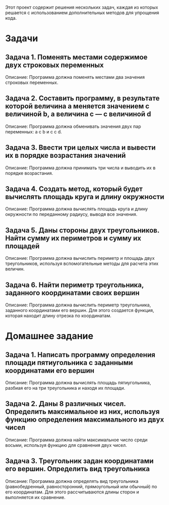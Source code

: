 Этот проект содержит решения нескольких задач, каждая из которых решается с использованием дополнительных методов для упрощения кода.

# Задачи
## Задача 1. Поменять местами содержимое двух строковых переменных
Описание: Программа должна поменять местами два значения строковых переменных.

## Задача 2. Составить программу, в результате которой величина a меняется значением с величиной b, а величина c — с величиной d
Описание: Программа должна обменивать значения двух пар переменных: a с b и c с d.

## Задача 3. Ввести три целых числа и вывести их в порядке возрастания значений
Описание: Программа должна принимать три числа и выводить их в порядке возрастания.

## Задача 4. Создать метод, который будет вычислять площадь круга и длину окружности
Описание: Программа должна вычислять площадь круга и длину окружности по переданному радиусу, выводя все значения.

## Задача 5. Даны стороны двух треугольников. Найти сумму их периметров и сумму их площадей
Описание: Программа должна вычислить периметр и площадь двух треугольников, используя вспомогательные методы для расчета этих величин.

## Задача 6. Найти периметр треугольника, заданного координатами своих вершин
Описание: Программа должна вычислить периметр треугольника, заданного координатами его вершин. Для этого создается функция, которая находит длину отрезка по координатам.

# Домашнее задание
## Задача 1. Написать программу определения площади пятиугольника с заданными координатами его вершин
Описание: Программа должна вычислять площадь пятиугольника, разбиая его на три треугольника и находя их площади.

## Задача 2. Даны 8 различных чисел. Определить максимальное из них, используя функцию определения максимального из двух чисел
Описание: Программа должна найти максимальное число среди восьми, используя функцию для сравнения двух чисел.

## Задача 3. Треугольник задан координатами его вершин. Определить вид треугольника
Описание: Программа должна определять вид треугольника (равнобедренный, равносторонний, прямоугольный или обычный) по его координатам. Для этого рассчитываются длины сторон и выполняется их сравнение.
